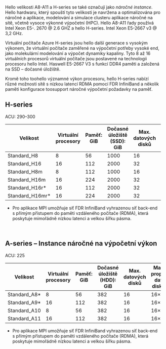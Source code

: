 <!-- A-series - compute-intensive instances, H-series -->

Hello velikosti A8-A11 a H-series se také označují jako *náročné instance*. Hello hardwaru, který spouští tyto velikosti je navržena a optimalizována pro náročné a aplikace, modelování a simulace clusteru aplikace náročné na sítě, včetně vysoce výkonné výpočetní (HPC). Hello A8-A11 řady používá Intel Xeon E5-. 2670 @ 2.6 GHZ a hello H-series. Intel Xeon E5-2667 v3 @ 3,2 GHz. 

Virtuální počítače Azure H-series jsou hello další generace s vysokým výkonem, že virtuální počítače zaměřené na výpočetní potřeby vysoké end, jako molekulární modelování a výpočet dynamiky kapaliny. Tyto 8 až 16 virtuálních procesorů virtuální počítače jsou postavené na technologii procesoru hello Intel. Haswell E5-2667 V3 s funkcí DDR4 paměti a založená na SSD – dočasné úložiště. 

Kromě toho toohello významné výkon procesoru, hello H-series nabízí různé možnosti sítě s nízkou latencí RDMA pomocí FDR InfiniBand a několik paměti konfigurace toosupport náročné výpočetní požadavky na paměť.



## <a name="h-series"></a>H-series

ACU: 290–300

| Velikost | Virtuální procesory | Paměť: GiB | Dočasné úložiště (SSD): GiB | Max. datových disků | Maximální propustnost disku: IOPS | Maximální počet síťových karet |
| --- | --- | --- | --- | --- | --- | --- |
| Standard_H8 |8 |56 |1000 |16 |16 × 500 |2  |
| Standard_H16 |16 |112 |2000 |32 |32 × 500 |4 |
| Standard_H8m |8 |112 |1000 |16 |16 × 500 |2  |
| Standard_H16m |16 |224 |2000 |32 |32 × 500 |4  |
| Standard_H16r* |16 |112 |2000 |32 |32 × 500 |4  |
| Standard_H16mr* |16 |224 |2000 |32 |32 × 500 |4 |

* Pro aplikace MPI umožňuje síť FDR InfiniBand vyhrazenou síť back-end s přímým přístupem do paměti vzdáleného počítače (RDMA), která poskytuje mimořádně nízkou latenci a velkou šířku pásma.

<br>



## <a name="a-series---compute-intensive-instances"></a>A-series – Instance náročné na výpočetní výkon

ACU: 225

| Velikost | Virtuální procesory | Paměť: GiB | Dočasné úložiště (HDD): GiB | Max. datových disků | Maximální propustnost datového disku: IOPS | Maximální počet síťových karet|
| --- | --- | --- | --- | --- | --- | --- |
| Standard_A8* |8 |56 |382 |16 |16×500 |2 |
| Standard_A9* |16 |112 |382 |16 |16×500 |4 |
| Standard_A10 |8 |56 |382 |16 |16×500 |2  |
| Standard_A11 |16 |112 |382 |16 |16×500 |4 |

* Pro aplikace MPI umožňuje síť FDR InfiniBand vyhrazenou síť back-end s přímým přístupem do paměti vzdáleného počítače (RDMA), která poskytuje mimořádně nízkou latenci a velkou šířku pásma.

<br>



